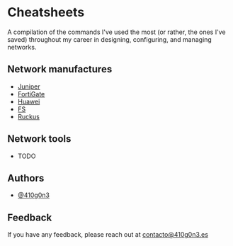 
# Cheatsheets

A compilation of the commands I've used the most (or rather, the ones I've saved) throughout my career in designing, configuring, and managing networks.


## Network manufactures
- [Juniper](Juniper.md)
- [FortiGate](FortiGate.md)
- [Huawei](Huawei.md)
- [FS](FS.md)
- [Ruckus](Ruckus.md)

## Network tools
- TODO



## Authors

- [@410g0n3](https://www.github.com/410g0n3)


## Feedback

If you have any feedback, please reach out at [contacto@410g0n3.es](mailto:contacto@410g0n3.es)